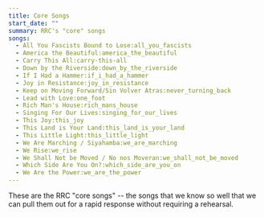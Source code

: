 ```yaml
---
title: Core Songs
start_date: ""
summary: RRC's "core" songs
songs:
  - All You Fascists Bound to Lose:all_you_fascists
  - America the Beautiful:america_the_beautiful
  - Carry This All:carry-this-all
  - Down by the Riverside:down_by_the_riverside
  - If I Had a Hammer:if_i_had_a_hammer
  - Joy in Resistance:joy_in_resistance
  - Keep on Moving Forward/Sin Volver Atras:never_turning_back
  - Lead with Love:one_foot
  - Rich Man's House:rich_mans_house
  - Singing For Our Lives:singing_for_our_lives
  - This Joy:this_joy
  - This Land is Your Land:this_land_is_your_land
  - This Little Light:this_little_light
  - We Are Marching / Siyahamba:we_are_marching
  - We Rise:we_rise
  - We Shall Not be Moved / No nos Moveran:we_shall_not_be_moved
  - Which Side Are You On?:which_side_are_you_on
  - We Are the Power:we_are_the_power
---
```


These are the RRC "core songs" -- the songs that we know so well that we can pull them out for a rapid response without requiring a rehearsal.
